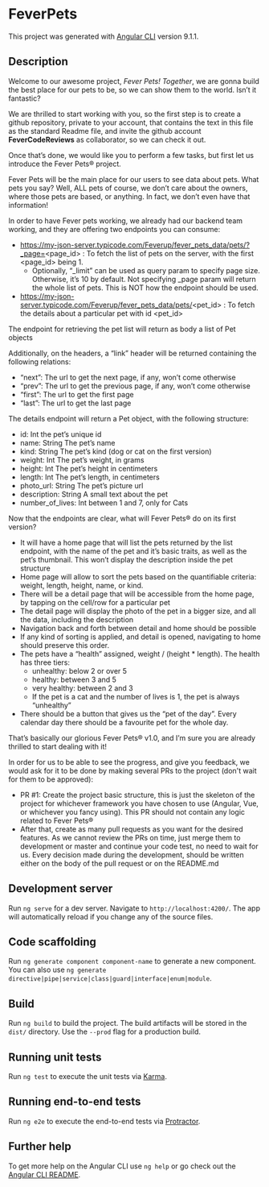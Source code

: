 # FeverPets

This project was generated with [Angular CLI](https://github.com/angular/angular-cli) version 9.1.1.

## Description

Welcome to our awesome project, *Fever Pets! Together*, we are gonna build the best place for our pets to be, so we can show them to the world. Isn’t it fantastic?

We are thrilled to start working with you, so the first step is to create a github repository, private to your account, that contains the text in this file as the standard Readme file, and invite the github account **FeverCodeReviews** as collaborator, so we can check it out.

Once that’s done, we would like you to perform a few tasks, but first let us introduce the Fever Pets® project.

Fever Pets will be the main place for our users to see data about pets. What pets you say? Well, ALL pets of course, we don’t care about the owners, where those pets are based, or anything. In fact, we don’t even have that information!

In order to have Fever pets working, we already had our backend team working, and they are offering two endpoints you can consume:
* https://my-json-server.typicode.com/Feverup/fever_pets_data/pets/?_page=<page_id> : To fetch the list of pets on the server, with the first <page_id> being 1.
    * Optionally, “_limit” can be used as query param to specify page size. Otherwise, it’s 10 by default. Not specifying _page param will return the whole list of pets. This is NOT how the endpoint should be used.
* https://my-json-server.typicode.com/Feverup/fever_pets_data/pets/<pet_id> : To fetch the details about a particular pet with id <pet_id>

The endpoint for retrieving the pet list will return as body a list of Pet objects

Additionally, on the headers, a “link” header will be returned containing the following relations:
* “next”: The url to get the next page, if any, won’t come otherwise
* “prev”: The url to get the previous page, if any, won’t come otherwise
* “first”: The url to get the first page
* “last”: The url to get the last page

The details endpoint will return a Pet object, with the following structure:
* id: Int the pet’s unique id
* name: String The pet’s name
* kind: String The pet’s kind (dog or cat on the first version)
* weight: Int The pet’s weight, in grams
* height: Int The pet’s height in centimeters
* length: Int The pet’s length, in centimeters
* photo_url: String The pet’s picture url
* description: String A small text about the pet
* number_of_lives: Int between 1 and 7, only for Cats

Now that the endpoints are clear, what will Fever Pets® do on its first version?
* It will have a home page that will list the pets returned by the list endpoint, with the name of the pet and it’s basic traits, as well as the pet’s thumbnail. This won’t display the description inside the pet structure
* Home page will allow to sort the pets based on the quantifiable criteria: weight, length, height, name, or kind.
* There will be a detail page that will be accessible from the home page, by tapping on the cell/row for a particular pet
* The detail page will display the photo of the pet in a bigger size, and all the data, including the description
* Navigation back and forth between detail and home should be possible
* If any kind of sorting is applied, and detail is opened, navigating to home should preserve this order.
* The pets have a “health” assigned, weight / (height * length). The health has three tiers:
    * unhealthy: below 2 or over 5
    * healthy: between 3 and 5
    * very healthy: between 2 and 3
    * If the pet is a cat and the number of lives is 1, the pet is always “unhealthy”
* There should be a button that gives us the “pet of the day”. Every calendar day there should be a favourite pet for the whole day.

That’s basically our glorious Fever Pets® v1.0, and I’m sure you are already thrilled to start dealing with it!

In order for us to be able to see the progress, and give you feedback, we would ask for it to be done by making several PRs to the project (don't wait for them to be approved):
* PR #1: Create the project basic structure, this is just the skeleton of the project for whichever framework you have chosen to use (Angular, Vue, or whichever you fancy using). This PR should not contain any logic related to Fever Pets®
* After that, create as many pull requests as you want for the desired features. As we cannot review the PRs on time, just merge them to development or master and continue your code test, no need to wait for us. Every decision made during the development, should be written either on the body of the pull request or on the README.md

## Development server

Run `ng serve` for a dev server. Navigate to `http://localhost:4200/`. The app will automatically reload if you change any of the source files.

## Code scaffolding

Run `ng generate component component-name` to generate a new component. You can also use `ng generate directive|pipe|service|class|guard|interface|enum|module`.

## Build

Run `ng build` to build the project. The build artifacts will be stored in the `dist/` directory. Use the `--prod` flag for a production build.

## Running unit tests

Run `ng test` to execute the unit tests via [Karma](https://karma-runner.github.io).

## Running end-to-end tests

Run `ng e2e` to execute the end-to-end tests via [Protractor](http://www.protractortest.org/).

## Further help

To get more help on the Angular CLI use `ng help` or go check out the [Angular CLI README](https://github.com/angular/angular-cli/blob/master/README.md).
